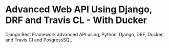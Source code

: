 # Advanced Web API Using Django, DRF and Travis CL - With Ducker
Django Rest Framework advanced API using, Python, Django, DRF, Ducker, and Travis CI and PosgressSQL
